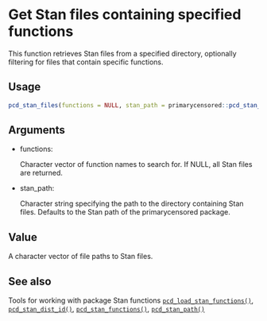# Get Stan files containing specified functions

This function retrieves Stan files from a specified directory,
optionally filtering for files that contain specific functions.

## Usage

``` r
pcd_stan_files(functions = NULL, stan_path = primarycensored::pcd_stan_path())
```

## Arguments

- functions:

  Character vector of function names to search for. If NULL, all Stan
  files are returned.

- stan_path:

  Character string specifying the path to the directory containing Stan
  files. Defaults to the Stan path of the primarycensored package.

## Value

A character vector of file paths to Stan files.

## See also

Tools for working with package Stan functions
[`pcd_load_stan_functions()`](https://primarycensored.epinowcast.org/reference/pcd_load_stan_functions.md),
[`pcd_stan_dist_id()`](https://primarycensored.epinowcast.org/reference/pcd_stan_dist_id.md),
[`pcd_stan_functions()`](https://primarycensored.epinowcast.org/reference/pcd_stan_functions.md),
[`pcd_stan_path()`](https://primarycensored.epinowcast.org/reference/pcd_stan_path.md)
